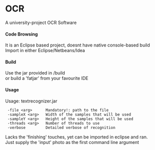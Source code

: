 # OCR
A university-project OCR Software

#### Code Browsing
It is an Eclipse based project, doesnt have native console-based build  
Import in either Eclipse/Netbeans/Idea  

#### Build 
Use the jar provided in /build  
or build a 'fatjar' from your favourite IDE  

#### Usage
Usage: textrecognizer.jar
```
 -file <arg>      Mandatory!: path to the file  
 -sampleX <arg>   Width of the samples that will be used  
 -sampleY <arg>   Height of the samples that will be used  
 -threads <arg>   Number of threads to use  
 -verbose         Detailed verbose of recognition  
 ```
Lacks the 'finishing' touches, yet can be imported in eclipse and ran.   
Just supply the 'input' photo as the first command line argument
